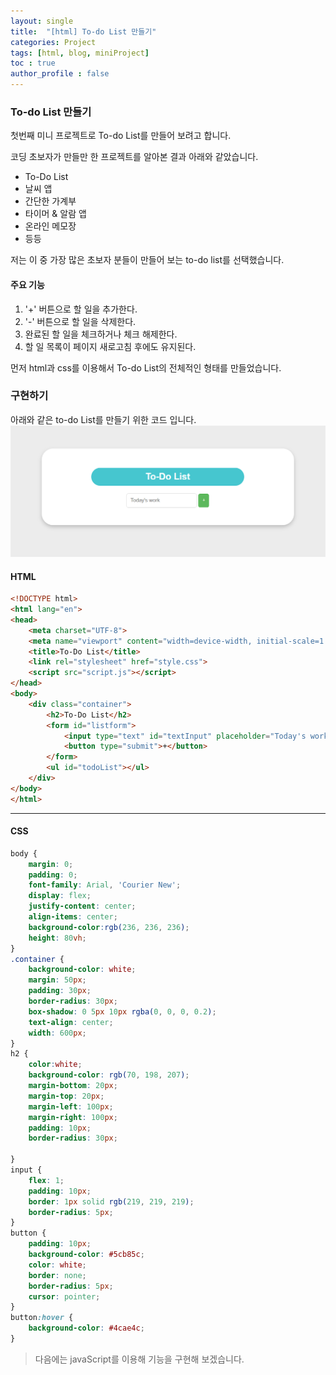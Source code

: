 ```yaml
---
layout: single
title:  "[html] To-do List 만들기"
categories: Project
tags: [html, blog, miniProject] 
toc : true
author_profile : false 
---
```


### To-do List 만들기

첫번째 미니 프로젝트로 To-do List를 만들어 보려고 합니다.


코딩 초보자가 만들만 한 프로젝트를 알아본 결과 아래와 같았습니다.
- To-Do List
- 날씨 앱
- 간단한 가계부
- 타이머 & 알람 앱
- 온라인 메모장
- 등등

저는 이 중 가장 많은 초보자 분들이 만들어 보는 to-do list를 선택했습니다.

#### 주요 기능
1. '+' 버튼으로 할 일을 추가한다.
2. '-' 버튼으로 할 일을 삭제한다.
3. 완료된 할 일을 체크하거나 체크 해제한다.
4. 할 일 목록이 페이지 새로고침 후에도 유지된다.


먼저 html과 css를 이용해서 To-do List의 전체적인 형태를 만들었습니다.

### 구현하기
아래와 같은 to-do List를 만들기 위한 코드 입니다.
![todolist](/assets/images/todoList1.png)
#### HTML
```html
<!DOCTYPE html>
<html lang="en">
<head>
    <meta charset="UTF-8">
    <meta name="viewport" content="width=device-width, initial-scale=1.0">
    <title>To-Do List</title>
    <link rel="stylesheet" href="style.css">
    <script src="script.js"></script>
</head>
<body>
    <div class="container">
        <h2>To-Do List</h2>
        <form id="listform">
            <input type="text" id="textInput" placeholder="Today's work">
            <button type="submit">+</button>
        </form>
        <ul id="todoList"></ul>
    </div>
</body>
</html>

```
***
#### CSS

```css
body {
    margin: 0;
    padding: 0;
    font-family: Arial, 'Courier New';
    display: flex;
    justify-content: center;
    align-items: center;
    background-color:rgb(236, 236, 236);
    height: 80vh;
}
.container { 
    background-color: white;
    margin: 50px;
    padding: 30px;
    border-radius: 30px;
    box-shadow: 0 5px 10px rgba(0, 0, 0, 0.2);
    text-align: center;
    width: 600px;
}
h2 { 
    color:white;
    background-color: rgb(70, 198, 207);
    margin-bottom: 20px;
    margin-top: 20px;
    margin-left: 100px;
    margin-right: 100px;
    padding: 10px;
    border-radius: 30px;

}
input {
    flex: 1;
    padding: 10px;
    border: 1px solid rgb(219, 219, 219);
    border-radius: 5px;
}
button {
    padding: 10px;
    background-color: #5cb85c;
    color: white;
    border: none;
    border-radius: 5px;
    cursor: pointer;
}
button:hover {
    background-color: #4cae4c;
}

```

> 다음에는 javaScript를 이용해 기능을 구현해 보겠습니다.